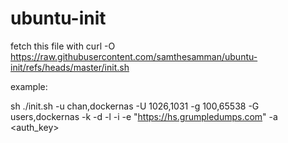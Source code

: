 # ubuntu-init

fetch this file with
curl -O https://raw.githubusercontent.com/samthesamman/ubuntu-init/refs/heads/master/init.sh

example:

sh ./init.sh -u chan,dockernas -U 1026,1031 -g 100,65538 -G users,dockernas -k <ssh-key> -d -l -i <loki-driver-address> -e "https://hs.grumpledumps.com" -a <auth_key>